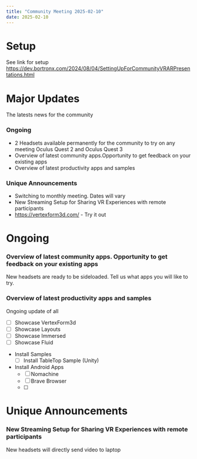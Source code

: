 ```yaml
---
title: "Community Meeting 2025-02-10"
date: 2025-02-10
---
```


# Setup
See link for setup https://dev.bortronx.com/2024/08/04/SettingUpForCommunityVRARPresentations.html

# Major Updates
The latests news for the community

### Ongoing
- 2 Headsets available permanently for the community to try on any meeting Oculus Quest 2 and Oculus Quest 3
- Overview of latest community apps.Opportunity to get feedback on your existing apps
- Overview of latest productivity apps and samples

### Unique Announcements
- Switching to monthly meeting. Dates will vary
- New Streaming Setup for Sharing VR Experiences with remote participants
- https://vertexform3d.com/ - Try it out




# Ongoing

### Overview of latest community apps. Opportunity to get feedback on your existing apps
New headsets are ready to be sideloaded. Tell us what apps you will like to try.

### Overview of latest productivity apps and samples
Ongoing update of all 
- [ ] Showcase VertexForm3d
- [ ] Showcase Layouts
- [ ] Showcase Immersed
- [ ] Showcase Fluid
- Install Samples
    - [ ] Install TableTop Sample (Unity)
- Install Android Apps
  - [ ]  Nomachine
  - [ ]  Brave Browser
  - [ ]  




# Unique Announcements

###  New Streaming Setup for Sharing VR Experiences with remote participants
New headsets will directly send video to laptop
